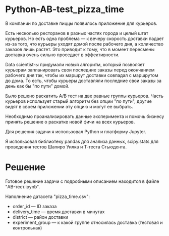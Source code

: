 # Python-AB-test_pizza_time

В компании по доставке пиццы появилось приложение для курьеров.

Есть несколько ресторанов в разных частях города и целый штат курьеров. Но есть одна проблема — к вечеру скорость доставки падает из-за того, что курьеры уходят домой после рабочего дня, а количество заказов лишь растет. Это приводит к тому, что в момент пересмены доставка очень сильно проседает в эффективности.

Data scientist-ы придумали новый алгоритм, который позволяет курьерам запланировать свои последние заказы перед окончанием рабочего дня так, чтобы их маршрут доставки совпадал с маршрутом до дома. То есть, чтобы курьеры доставляли последние свои заказы за день как бы "по пути" домой.

Было решено раскатить A/B тест на две равные группы курьеров. Часть курьеров использует старый алгоритм без опции "по пути", другие видят в своем приложении эту опцию и могут ее выбрать.

Необходимо проанализировать данные эксперимента и помочь бизнесу принять решение о раскатке новой фичи на всех курьеров.

Для решения задачи я использовал Python и платформу Jupyter.

Я использовал библиотеку pandas для анализа данных, scipy.stats для проведения тестов Шапиро Уилка и Т-теста Стьюдента.

# Решение

Готовое решение задачи с подробными описанием находится в файле "AB-тест.ipynb".

Наполнение датасета "pizza_time.csv":
- order_id — ID заказа
- delivery_time — время доставки в минутах
- district — район доставки
- experiment_group — к какой группе относилась доставка (тестовая и контрольная)
